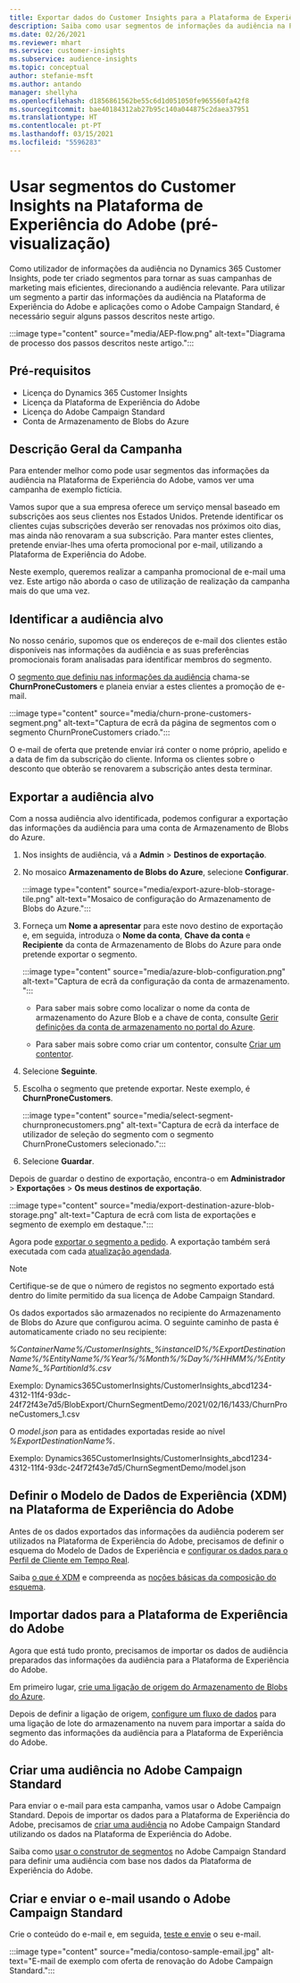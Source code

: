 ```yaml
---
title: Exportar dados do Customer Insights para a Plataforma de Experiência do Adobe
description: Saiba como usar segmentos de informações da audiência na Plataforma de Experiência do Adobe.
ms.date: 02/26/2021
ms.reviewer: mhart
ms.service: customer-insights
ms.subservice: audience-insights
ms.topic: conceptual
author: stefanie-msft
ms.author: antando
manager: shellyha
ms.openlocfilehash: d1856861562be55c6d1d051050fe965560fa42f8
ms.sourcegitcommit: bae40184312ab27b95c140a044875c2daea37951
ms.translationtype: HT
ms.contentlocale: pt-PT
ms.lasthandoff: 03/15/2021
ms.locfileid: "5596283"
---
```

# <a name="use-customer-insights-segments-in-adobe-experience-platform-preview"></a>Usar segmentos do Customer Insights na Plataforma de Experiência do Adobe (pré-visualização)

Como utilizador de informações da audiência no Dynamics 365 Customer Insights, pode ter criado segmentos para tornar as suas campanhas de marketing mais eficientes, direcionando a audiência relevante. Para utilizar um segmento a partir das informações da audiência na Plataforma de Experiência do Adobe e aplicações como o Adobe Campaign Standard, é necessário seguir alguns passos descritos neste artigo.

:::image type="content" source="media/AEP-flow.png" alt-text="Diagrama de processo dos passos descritos neste artigo.":::

## <a name="prerequisites"></a>Pré-requisitos

-   Licença do Dynamics 365 Customer Insights
-   Licença da Plataforma de Experiência do Adobe
-   Licença do Adobe Campaign Standard
-   Conta de Armazenamento de Blobs do Azure

## <a name="campaign-overview"></a>Descrição Geral da Campanha

Para entender melhor como pode usar segmentos das informações da audiência na Plataforma de Experiência do Adobe, vamos ver uma campanha de exemplo fictícia.

Vamos supor que a sua empresa oferece um serviço mensal baseado em subscrições aos seus clientes nos Estados Unidos. Pretende identificar os clientes cujas subscrições deverão ser renovadas nos próximos oito dias, mas ainda não renovaram a sua subscrição. Para manter estes clientes, pretende enviar-lhes uma oferta promocional por e-mail, utilizando a Plataforma de Experiência do Adobe.

Neste exemplo, queremos realizar a campanha promocional de e-mail uma vez. Este artigo não aborda o caso de utilização de realização da campanha mais do que uma vez.

## <a name="identify-your-target-audience"></a>Identificar a audiência alvo

No nosso cenário, supomos que os endereços de e-mail dos clientes estão disponíveis nas informações da audiência e as suas preferências promocionais foram analisadas para identificar membros do segmento.

O [segmento que definiu nas informações da audiência](segments.md) chama-se **ChurnProneCustomers** e planeia enviar a estes clientes a promoção de e-mail.

:::image type="content" source="media/churn-prone-customers-segment.png" alt-text="Captura de ecrã da página de segmentos com o segmento ChurnProneCustomers criado.":::

O e-mail de oferta que pretende enviar irá conter o nome próprio, apelido e a data de fim da subscrição do cliente. Informa os clientes sobre o desconto que obterão se renovarem a subscrição antes desta terminar.

## <a name="export-your-target-audience"></a>Exportar a audiência alvo

Com a nossa audiência alvo identificada, podemos configurar a exportação das informações da audiência para uma conta de Armazenamento de Blobs do Azure.

1. Nos insights de audiência, vá a **Admin** > **Destinos de exportação**.

1. No mosaico **Armazenamento de Blobs do Azure**, selecione **Configurar**.

   :::image type="content" source="media/export-azure-blob-storage-tile.png" alt-text="Mosaico de configuração do Armazenamento de Blobs do Azure.":::

1. Forneça um **Nome a apresentar** para este novo destino de exportação e, em seguida, introduza o **Nome da conta**, **Chave da conta** e **Recipiente** da conta de Armazenamento de Blobs do Azure para onde pretende exportar o segmento.  
      
   :::image type="content" source="media/azure-blob-configuration.png" alt-text="Captura de ecrã da configuração da conta de armazenamento. "::: 

   - Para saber mais sobre como localizar o nome da conta de armazenamento do Azure Blob e a chave de conta, consulte [Gerir definições da conta de armazenamento no portal do Azure](/azure/storage/common/storage-account-manage).

   - Para saber mais sobre como criar um contentor, consulte [Criar um contentor](/azure/storage/blobs/storage-quickstart-blobs-portal#create-a-container).

1. Selecione **Seguinte**.

1. Escolha o segmento que pretende exportar. Neste exemplo, é **ChurnProneCustomers**.

   :::image type="content" source="media/select-segment-churnpronecustomers.png" alt-text="Captura de ecrã da interface de utilizador de seleção do segmento com o segmento ChurnProneCustomers selecionado.":::

1. Selecione **Guardar**.

Depois de guardar o destino de exportação, encontra-o em **Administrador** > **Exportações** > **Os meus destinos de exportação**.

:::image type="content" source="media/export-destination-azure-blob-storage.png" alt-text="Captura de ecrã com lista de exportações e segmento de exemplo em destaque.":::

Agora pode [exportar o segmento a pedido](export-destinations.md#export-data-on-demand). A exportação também será executada com cada [atualização agendada](system.md).

> [!NOTE]
> Certifique-se de que o número de registos no segmento exportado está dentro do limite permitido da sua licença de Adobe Campaign Standard.

Os dados exportados são armazenados no recipiente do Armazenamento de Blobs do Azure que configurou acima. O seguinte caminho de pasta é automaticamente criado no seu recipiente:

*%ContainerName%/CustomerInsights_%instanceID%/%ExportDestinationName%/%EntityName%/%Year%/%Month%/%Day%/%HHMM%/%EntityName%_%PartitionId%.csv*

Exemplo: Dynamics365CustomerInsights/CustomerInsights_abcd1234-4312-11f4-93dc-24f72f43e7d5/BlobExport/ChurnSegmentDemo/2021/02/16/1433/ChurnProneCustomers_1.csv

O *model.json* para as entidades exportadas reside ao nível *%ExportDestinationName%*.

Exemplo: Dynamics365CustomerInsights/CustomerInsights_abcd1234-4312-11f4-93dc-24f72f43e7d5/ChurnSegmentDemo/model.json

## <a name="define-experience-data-model-xdm-in-adobe-experience-platform"></a>Definir o Modelo de Dados de Experiência (XDM) na Plataforma de Experiência do Adobe

Antes de os dados exportados das informações da audiência poderem ser utilizados na Plataforma de Experiência do Adobe, precisamos de definir o esquema do Modelo de Dados de Experiência e [configurar os dados para o Perfil de Cliente em Tempo Real](https://experienceleague.adobe.com/docs/experience-platform/profile/tutorials/dataset-configuration.html#tutorials).

Saiba [o que é XDM](https://experienceleague.adobe.com/docs/experience-platform/xdm/home.html) e compreenda as [noções básicas da composição do esquema](https://experienceleague.adobe.com/docs/experience-platform/xdm/schema/composition.html#schema).

## <a name="import-data-into-adobe-experience-platform"></a>Importar dados para a Plataforma de Experiência do Adobe

Agora que está tudo pronto, precisamos de importar os dados de audiência preparados das informações da audiência para a Plataforma de Experiência do Adobe.

Em primeiro lugar, [crie uma ligação de origem do Armazenamento de Blobs do Azure](https://experienceleague.adobe.com/docs/experience-platform/sources/ui-tutorials/create/cloud-storage/blob.html#getting-started).    

Depois de definir a ligação de origem, [configure um fluxo de dados](https://experienceleague.adobe.com/docs/experience-platform/sources/ui-tutorials/dataflow/cloud-storage.html#ui-tutorials) para uma ligação de lote do armazenamento na nuvem para importar a saída do segmento das informações da audiência para a Plataforma de Experiência do Adobe.

## <a name="create-an-audience-in-adobe-campaign-standard"></a>Criar uma audiência no Adobe Campaign Standard

Para enviar o e-mail para esta campanha, vamos usar o Adobe Campaign Standard. Depois de importar os dados para a Plataforma de Experiência do Adobe, precisamos de [criar uma audiência](https://experienceleague.adobe.com/docs/campaign-standard/using/profiles-and-audiences/get-started-profiles-and-audiences.html#permission) no Adobe Campaign Standard utilizando os dados na Plataforma de Experiência do Adobe.

Saiba como [usar o construtor de segmentos](https://experienceleague.adobe.com/docs/campaign-standard/using/profiles-and-audiences/working-with-adobe-experience-platform/aep-using-segment-builder.html#building-a-segment) no Adobe Campaign Standard para definir uma audiência com base nos dados da Plataforma de Experiência do Adobe.

## <a name="create-and-send-the-email-using-adobe-campaign-standard"></a>Criar e enviar o e-mail usando o Adobe Campaign Standard

Crie o conteúdo do e-mail e, em seguida, [teste e envie](https://experienceleague.adobe.com/docs/campaign-standard/using/testing-and-sending/get-started-sending-messages.html#preparing-and-testing-messages) o seu e-mail.

:::image type="content" source="media/contoso-sample-email.jpg" alt-text="E-mail de exemplo com oferta de renovação do Adobe Campaign Standard.":::